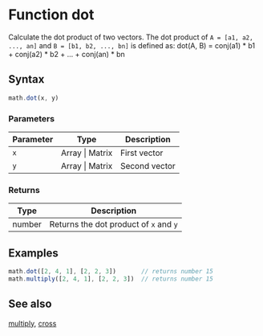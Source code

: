 <!-- Note: This file is automatically generated from source code comments. Changes made in this file will be overridden. -->
# Function dot
Calculate the dot product of two vectors. The dot product of
`A = [a1, a2, ..., an]` and `B = [b1, b2, ..., bn]` is defined as:
   dot(A, B) = conj(a1) * b1 + conj(a2) * b2 + ... + conj(an) * bn
## Syntax
```js
math.dot(x, y)
```
### Parameters
Parameter | Type | Description
--------- | ---- | -----------
`x` | Array &#124; Matrix | First vector
`y` | Array &#124; Matrix | Second vector
### Returns
Type | Description
---- | -----------
number | Returns the dot product of `x` and `y`
## Examples
```js
math.dot([2, 4, 1], [2, 2, 3])       // returns number 15
math.multiply([2, 4, 1], [2, 2, 3])  // returns number 15
```
## See also
[multiply](multiply.md),
[cross](cross.md)

